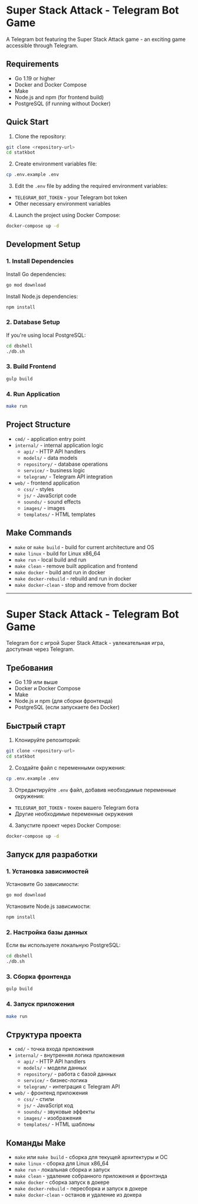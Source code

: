# Super Stack Attack - Telegram Bot Game

A Telegram bot featuring the Super Stack Attack game - an exciting game accessible through Telegram.

## Requirements

- Go 1.19 or higher
- Docker and Docker Compose
- Make
- Node.js and npm (for frontend build)
- PostgreSQL (if running without Docker)

## Quick Start

1. Clone the repository:
```bash
git clone <repository-url>
cd statkbot
```

2. Create environment variables file:
```bash
cp .env.example .env
```

3. Edit the `.env` file by adding the required environment variables:
- `TELEGRAM_BOT_TOKEN` - your Telegram bot token
- Other necessary environment variables

4. Launch the project using Docker Compose:
```bash
docker-compose up -d
```

## Development Setup

### 1. Install Dependencies

Install Go dependencies:
```bash
go mod download
```

Install Node.js dependencies:
```bash
npm install
```

### 2. Database Setup

If you're using local PostgreSQL:
```bash
cd dbshell
./db.sh
```

### 3. Build Frontend

```bash
gulp build
```

### 4. Run Application

```bash
make run
```

## Project Structure

- `cmd/` - application entry point
- `internal/` - internal application logic
  - `api/` - HTTP API handlers
  - `models/` - data models
  - `repository/` - database operations
  - `service/` - business logic
  - `telegram/` - Telegram API integration
- `web/` - frontend application
  - `css/` - styles
  - `js/` - JavaScript code
  - `sounds/` - sound effects
  - `images/` - images
  - `templates/` - HTML templates

## Make Commands

- `make` or `make build` - build for current architecture and OS
- `make linux` - build for Linux x86_64
- `make run` - local build and run
- `make clean` - remove built application and frontend
- `make docker` - build and run in docker
- `make docker-rebuild` - rebuild and run in docker
- `make docker-clean` - stop and remove from docker

---

# Super Stack Attack - Telegram Bot Game

Telegram бот с игрой Super Stack Attack - увлекательная игра, доступная через Telegram.

## Требования

- Go 1.19 или выше
- Docker и Docker Compose
- Make
- Node.js и npm (для сборки фронтенда)
- PostgreSQL (если запускаете без Docker)

## Быстрый старт

1. Клонируйте репозиторий:
```bash
git clone <repository-url>
cd statkbot
```

2. Создайте файл с переменными окружения:
```bash
cp .env.example .env
```

3. Отредактируйте `.env` файл, добавив необходимые переменные окружения:
- `TELEGRAM_BOT_TOKEN` - токен вашего Telegram бота
- Другие необходимые переменные окружения

4. Запустите проект через Docker Compose:
```bash
docker-compose up -d
```

## Запуск для разработки

### 1. Установка зависимостей

Установите Go зависимости:
```bash
go mod download
```

Установите Node.js зависимости:
```bash
npm install
```

### 2. Настройка базы данных

Если вы используете локальную PostgreSQL:
```bash
cd dbshell
./db.sh
```

### 3. Сборка фронтенда

```bash
gulp build
```

### 4. Запуск приложения

```bash
make run
```

## Структура проекта

- `cmd/` - точка входа приложения
- `internal/` - внутренняя логика приложения
  - `api/` - HTTP API handlers
  - `models/` - модели данных
  - `repository/` - работа с базой данных
  - `service/` - бизнес-логика
  - `telegram/` - интеграция с Telegram API
- `web/` - фронтенд приложения
  - `css/` - стили
  - `js/` - JavaScript код
  - `sounds/` - звуковые эффекты
  - `images/` - изображения
  - `templates/` - HTML шаблоны

## Команды Make

- `make` или `make build` - сборка для текущей архитектуры и ОС
- `make linux` - сборка для Linux x86_64
- `make run` - локальная сборка и запуск
- `make clean` - удаление собранного приложения и фронтэнда
- `make docker` - сборка запуск в докере
- `make docker-rebuild` - пересборка и запуск в докере
- `make docker-clean` - останов и удаление из докера